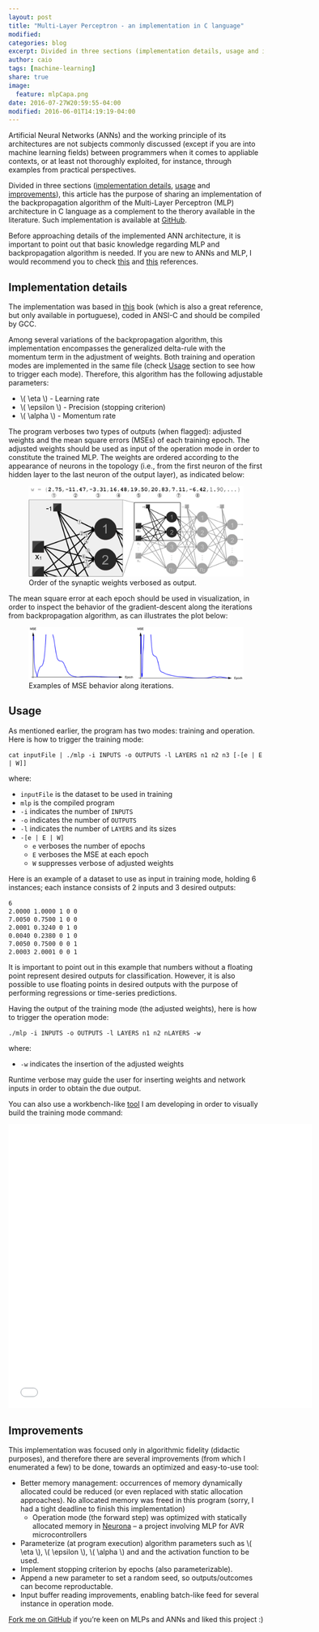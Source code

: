 ```yaml
---
layout: post
title: "Multi-Layer Perceptron - an implementation in C language"
modified:
categories: blog
excerpt: Divided in three sections (implementation details, usage and improvements), this article has the purpose of sharing an implementation of the backpropagation algorithm of a Multi-Layer Perceptron Artificial Neural Network as a complement to the theory available in the literature.
author: caio
tags: [machine-learning]
share: true
image:
  feature: mlpCapa.png
date: 2016-07-27W20:59:55-04:00
modified: 2016-06-01T14:19:19-04:00
---
```


Artificial Neural Networks (ANNs) and the working principle of its architectures are not subjects commonly discussed (except if you are into machine learning fields) between programmers when it comes to appliable contexts, or at least not thoroughly exploited, for instance, through examples from practical perspectives.

Divided in three sections ([implementation details](#implementation-details), [usage](#usage) and [improvements](#improvements)), this article has the purpose of sharing an implementation of the backpropagation algorithm of the Multi-Layer Perceptron (MLP) architecture in C language as a complement to the therory available in the literature. Such implementation is available at [GitHub][MLPGitHub].

Before approaching details of the implemented ANN architecture, it is important to point out that basic knowledge regarding MLP and backpropagation algorithm is needed. If you are new to ANNs and MLP, I would recommend you to check [this][easyRef] and [this][hardRef] references.

## Implementation details

The implementation was based in [this][livroRNA] book (which is also a great reference, but only available in portuguese), coded in ANSI-C and should be compiled by GCC.

Among several variations of the backpropagation algorithm, this implementation encompasses the generalized delta-rule with the momentum term in the adjustment of weights. Both training and operation modes are implemented in the same file (check [Usage](#usage) section to see how to trigger each mode). Therefore, this algorithm has the following adjustable parameters:

* \\( \eta \\) - Learning rate
* \\( \epsilon \\) - Precision (stopping criterion)
* \\( \alpha \\) - Momentum rate

The program verboses two types of outputs (when flagged): adjusted weights and the mean square errors (MSEs) of each training epoch. The adjusted weights should be used as input of the operation mode in order to constitute the trained MLP. The weights are ordered according to the appearance of neurons in the topology (i.e., from the first neuron of the first hidden layer to the last neuron of the output layer), as indicated below:


<figure>
	<a href="/images/mlpWeightOrder.png"><img src="/images/mlpWeightOrder.png" alt="image"></a>
	<figcaption>Order of the synaptic weights verbosed as output.</figcaption>
</figure>

The mean square error at each epoch should be used in visualization, in order to inspect the behavior of the gradient-descent along the iterations from backpropagation algorithm, as can illustrates the plot below:

<figure>
	<a href="/images/mlpMsePlot.png"><img src="/images/mlpMsePlot.png" alt="image"></a>
	<figcaption>Examples of MSE behavior along iterations.</figcaption>
</figure>

## Usage

As mentioned earlier, the program has two modes: training and operation. Here is how to trigger the training mode:

```shell
cat inputFile | ./mlp -i INPUTS -o OUTPUTS -l LAYERS n1 n2 n3 [-[e | E | W]]
```

where:

* `inputFile` is the dataset to be used in training
* `mlp` is the compiled program
* `-i` indicates the number of `INPUTS`
* `-o` indicates the number of `OUTPUTS`
* `-l` indicates the number of `LAYERS` and its sizes
* `-[e | E | W]`
	* `e` verboses the number of epochs
	* `E` verboses the MSE at each epoch
	* `W` suppresses verbose of adjusted weights

Here is an example of a dataset to use as input in training mode, holding 6 instances; each instance consists of 2 inputs and 3 desired outputs:

```
6
2.0000 1.0000 1 0 0
7.0050 0.7500 1 0 0
2.0001 0.3240 0 1 0
0.0040 0.2380 0 1 0
7.0050 0.7500 0 0 1
2.0003 2.0001 0 0 1
```

It is important to point out in this example that numbers without a floating point represent desired outputs for classification. However, it is also possible to use floating points in desired outputs with the purpose of performing regressions or time-series predictions.

Having the output of the training mode (the adjusted weights), here is how to trigger the operation mode:

```shell
./mlp -i INPUTS -o OUTPUTS -l LAYERS n1 n2 nLAYERS -w
```

where:

* `-w` indicates the insertion of the adjusted weights

Runtime verbose may guide the user for inserting weights and network inputs in order to obtain the due output.

You can also use a workbench-like [tool][workbench] I am developing in order to visually build the training mode command:

<iframe width="600" height="560" src="/mlpcmdgen/index.html" frameborder="0"></iframe>

## Improvements

This implementation was focused only in algorithmic fidelity (didactic purposes), and therefore there are several improvements (from which I enumerated a few) to be done, towards an optimized and easy-to-use tool:

* Better memory management: occurrences of memory dynamically allocated could be reduced (or even replaced with static allocation approaches). No allocated memory was freed in this program (sorry, I had a tight deadline to finish this implementation)
	* Operation mode (the forward step) was optimized with statically allocated memory in [Neurona][neuronaPost] – a project involving MLP for AVR microcontrollers
* Parameterize (at program execution) algorithm parameters such as \\( \eta \\), \\( \epsilon \\), \\( \alpha \\) and and the activation function to be used.
* Implement stopping criterion by epochs (also parameterizable).
* Append a new parameter to set a random seed, so outputs/outcomes can become reproductable.
* Input buffer reading improvements, enabling batch-like feed for several instance in operation mode.

[Fork me on GitHub][MLPGitHub] if you’re keen on MLPs and ANNs and liked this project :)

[MLPGitHub]: http://www.github.com/moretticb
[easyRef]: http://people.sabanciuniv.edu/berrin/cs512/reading/mao-NN-tutorial.pdf
[hardRef]: https://www.amazon.com/Neural-Networks-Learning-Machines-3rd/dp/0131471392
[livroRNA]: http://laips.sel.eesc.usp.br/livrorna/
[workbench]: /mlpcmdgen
[neuronaPost]: http://www.moretticb.com
